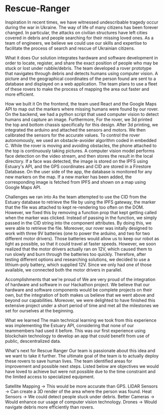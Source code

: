 # Rescue-Ranger

Inspiration
In recent times, we have witnessed undescribable tragedy occur during the war in Ukraine. The way of life of many citizens has been forever changed. In particular, the attacks on civilian structures have left cities covered in debris and people searching for their missing loved ones. As a team of engineers, we believe we could use our skills and expertise to facilitate the process of search and rescue of Ukrainian citizens.

What it does
Our solution integrates hardware and software development in order to locate, register, and share the exact position of people who may be stuck or lost under rubble/debris. The team developed a rover prototype that navigates through debris and detects humans using computer vision. A picture and the geographical coordinates of the person found are sent to a database and displayed on a web application. The team plans to use a fleet of these rovers to make the process of mapping the area out faster and more efficient.

How we built it
On the frontend, the team used React and the Google Maps API to map out the markers where missing humans were found by our rover. On the backend, we had a python script that used computer vision to detect humans and capture an image. Furthermore, For the rover, we 3d printed the top and bottom chassis specifically for this design. After 3d printing, we integrated the arduino and attached the sensors and motors. We then calibrated the sensors for the accurate values. To control the rover autonomously, we used an obstacle-avoider algorithm coded in embedded C. While the rover is moving and avoiding obstacles, the phone attached to the top is continuously taking pictures. A computer vision model performs face detection on the video stream, and then stores the result in the local directory. If a face was detected, the image is stored on the IPFS using Estuary's API, and the GPS coordinates and CID are stored in a Firestore Database. On the user side of the app, the database is monitored for any new markers on the map. If a new marker has been added, the corresponding image is fetched from IPFS and shown on a map using Google Maps API.

Challenges we ran into
As the team attempted to use the CID from the Estuary database to retrieve the file by using the IPFS gateway, the marker that the file was attached to kept re-rendering too often on the DOM. However, we fixed this by removing a function prop that kept getting called when the marker was clicked. Instead of passing in the function, we simply passed in the CID string into the component attributes. By doing this, we were able to retrieve the file. Moreover, our rover was initally designed to work with three 9V batteries (one to power the arduino, and two for two different motor drivers). Those batteries would allow us to keep our robot as light as possible, so that it could travel at faster speeds. However, we soon realized that the motor drivers actually ran on 12V, which caused them to run slowly and burn through the batteries too quickly. Therefore, after testing different options and researching solutions, we decided to use a lithium-poly battery, which supplied 12V. Since we only had one of those available, we connected both the motor drivers in parallel.

Accomplishments that we're proud of
We are very proud of the integration of hardware and software in our Hackathon project. We believe that our hardware and software components would be complete projects on their own, but the integration of both makes us believe that we went above and beyond our capabilities. Moreover, we were delighted to have finished this extensive project under a short period of time and met all the milestones we set for ourselves at the beginning.

What we learned
The main technical learning we took from this experience was implementing the Estuary API, considering that none of our teammembers had used it before. This was our first experience using blockchain technology to develop an app that could benefit from use of public, descentralized data.

What's next for Rescue Ranger
Our team is passionate about this idea and we want to take it further. The ultimate goal of the team is to actually deploy these rovers to save human lives. The team identified areas for improvement and possible next steps. Listed below are objectives we would have loved to achieve but were not possible due to the time constraint and the limited access to specialized equipment.

Satellite Mapping -> This would be more accurate than GPS.
LIDAR Sensors -> Can create a 3D render of the area where the person was found.
Heat Sensors -> We could detect people stuck under debris.
Better Cameras -> Would enhance our usage of computer vision technology.
Drones -> Would navigate debris more efficiently than rovers.

